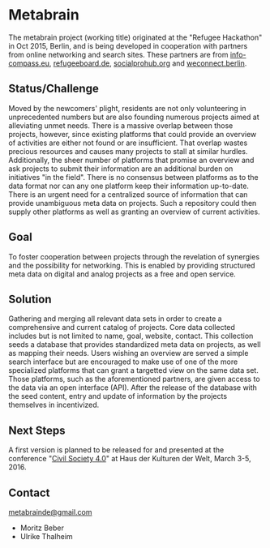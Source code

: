 # Metabrain

The metabrain project (working title) originated at the "Refugee Hackathon" in
Oct 2015, Berlin, and is being developed in cooperation with partners from
online networking and search sites. These partners are from
[info-compass.eu](http://info-compass.eu/),
[refugeeboard.de](http://refugeeboard.de/),
[socialprohub.org](http://socialprohub.org/) and
[weconnect.berlin](http://weconnect.berlin/).

## Status/Challenge

Moved by the newcomers' plight, residents are not only volunteering in
unprecedented numbers but are also founding numerous projects aimed at
alleviating unmet needs. There is a massive overlap between those projects,
however, since existing platforms that could provide an overview of activities
are either not found or are insufficient. That overlap wastes precious resources
and causes many projects to stall at similar hurdles. Additionally, the sheer
number of platforms that promise an overview and ask projects to submit their
information are an additional burden on initiatives "in the field". There is no
consensus between platforms as to the data format nor can any one platform keep
their information up-to-date. There is an urgent need for a centralized source
of information that can provide unambiguous meta data on projects. Such a
repository could then supply other platforms as well as granting an overview of
current activities.

## Goal

To foster cooperation between projects through the revelation of synergies and
the possibility for networking. This is enabled by providing structured meta
data on digital and analog projects as a free and open service.

## Solution

Gathering and merging all relevant data sets in order to create a comprehensive
and current catalog of projects. Core data collected includes but is not limited
to name, goal, website, contact. This collection seeds a database that provides
standardized meta data on projects, as well as mapping their needs. Users
wishing an overview are served a simple search interface but are encouraged to
make use of one of the more specialized platforms that can grant a targetted
view on the same data set. Those platforms, such as the aforementioned partners,
are given access to the data via an open interface (API). After the release of
the database with the seed content, entry and update of information by the
projects themselves in incentivized.

## Next Steps

A first version is planned to be released for and presented at the conference
"[Civil Society
4.0](https://www.hkw.de/en/programm/projekte/2016/civil_society_4_0/civil_society_4_0_start.php)"
at Haus der Kulturen der Welt, March 3-5, 2016.

## Contact

[metabrainde@gmail.com](mailto:metabrainde@gmail.com)

* Moritz Beber
* Ulrike Thalheim

